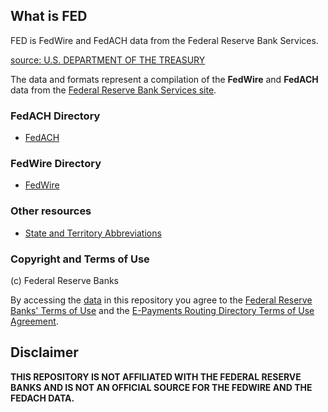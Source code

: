 ## What is FED

FED is FedWire and FedACH data from the Federal Reserve Bank Services.  

[source: U.S. DEPARTMENT OF THE TREASURY](https://www.treasury.gov/resource-center/faqs/Sanctions/Pages/faq_general.aspx#basic)

The data and formats represent a compilation of the **FedWire** and **FedACH** data from the [Federal Reserve Bank Services site](https://frbservices.org/).

### FedACH Directory

* [FedACH](https://github.com/moov-io/fed/docs/FedACHdir.md)

### FedWire Directory

* [FedWire](https://github.com/moov-io/fed/docs/fpddir.md)

### Other resources

* [State and Territory Abbreviations](https://github.com/moov-io/fed/docs/Fed_STATE_CODES.md)

### Copyright and Terms of Use

(c) Federal Reserve Banks

By accessing the [data](https://github.com/moov-io/fed/data) in this repository you agree to the [Federal Reserve Banks' Terms of Use](https://frbservices.org/terms/index.html) and the [E-Payments Routing Directory Terms of Use Agreement](https://www.frbservices.org/EPaymentsDirectory/agreement.html).  

## Disclaimer

**THIS REPOSITORY IS NOT AFFILIATED WITH THE FEDERAL RESERVE BANKS AND IS NOT AN OFFICIAL SOURCE FOR THE FEDWIRE AND THE FEDACH DATA.**